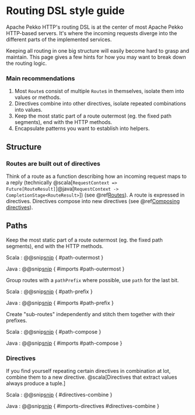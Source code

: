 # Routing DSL style guide

Apache Pekko HTTP's routing DSL is at the center of most Apache Pekko HTTP-based servers. It's where the incoming requests diverge into the different parts of the implemented services.

Keeping all routing in one big structure will easily become hard to grasp and maintain. This page gives a few hints for how you may want to break down the routing logic.

### Main recommendations

1. Most `Route`s consist of multiple `Route`s in themselves, isolate them into values or methods.
1. Directives combine into other directives, isolate repeated combinations into values.
1. Keep the most static part of a route outermost (eg. the fixed path segments), end with the HTTP methods.
1. Encapsulate patterns you want to establish into helpers.

## Structure

### Routes are built out of directives

Think of a route as a function describing how an incoming request maps to a reply (technically @scala[`RequestContext => Future[RouteResult]`]@java[`RequestContext -> CompletionStage<RouteResult>`]) (see @ref[Routes](routes.md)). A route is expressed in directives. Directives compose into new directives (see @ref[Composing directives](directives/index.md#composing-directives)).

## Paths

Keep the most static part of a route outermost (eg. the fixed path segments), end with the HTTP methods.

Scala
:   @@snip[snip](/docs/src/test/scala/docs/http/scaladsl/server/directives/StyleGuideExamplesSpec.scala) { #path-outermost }

Java
:   @@snip[snip](/docs/src/test/java/docs/http/javadsl/server/directives/StyleGuideExamplesTest.java) { #imports #path-outermost }

Group routes with a `pathPrefix` where possible, use `path` for the last bit.

Scala
:   @@snip[snip](/docs/src/test/scala/docs/http/scaladsl/server/directives/StyleGuideExamplesSpec.scala) { #path-prefix }

Java
:   @@snip[snip](/docs/src/test/java/docs/http/javadsl/server/directives/StyleGuideExamplesTest.java) { #imports #path-prefix }

Create "sub-routes" independently and stitch them together with their prefixes.

Scala
:   @@snip[snip](/docs/src/test/scala/docs/http/scaladsl/server/directives/StyleGuideExamplesSpec.scala) { #path-compose }

Java
:   @@snip[snip](/docs/src/test/java/docs/http/javadsl/server/directives/StyleGuideExamplesTest.java) { #imports #path-compose }


### Directives

If you find yourself repeating certain directives in combination at lot, combine them to a new directive. @scala[Directives that extract values always produce a tuple.]

Scala
:   @@snip[snip](/docs/src/test/scala/docs/http/scaladsl/server/directives/StyleGuideExamplesSpec.scala) { #directives-combine }

Java
:   @@snip[snip](/docs/src/test/java/docs/http/javadsl/server/directives/StyleGuideExamplesTest.java) { #imports-directives #directives-combine }


